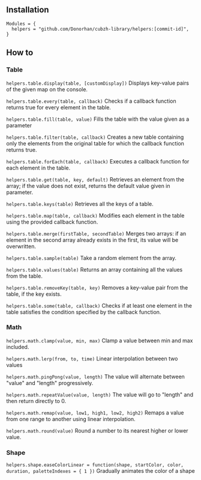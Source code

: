 ## Installation
```
Modules = {
  helpers = "github.com/Donorhan/cubzh-library/helpers:[commit-id]",
}
```

## How to
### Table
`helpers.table.display(table, [customDisplay])`
Displays key-value pairs of the given map on the console.

`helpers.table.every(table, callback)`
Checks if a callback function returns true for every element in the table.

`helpers.table.fill(table, value)`
Fills the table with the value given as a parameter

`helpers.table.filter(table, callback)`
Creates a new table containing only the elements from the original table for which the callback function returns true.

`helpers.table.forEach(table, callback)`
Executes a callback function for each element in the table.

`helpers.table.get(table, key, default)`
Retrieves an element from the array; if the value does not exist, returns the default value given in parameter.

`helpers.table.keys(table)`
Retrieves all the keys of a table.

`helpers.table.map(table, callback)`
Modifies each element in the table using the provided callback function.

`helpers.table.merge(firstTable, secondTable)`
Merges two arrays: if an element in the second array already exists in the first, its value will be overwritten.

`helpers.table.sample(table)`
Take a random element from the array.

`helpers.table.values(table)`
Returns an array containing all the values from the table.

`helpers.table.removeKey(table, key)`
Removes a key-value pair from the table, if the key exists.

`helpers.table.some(table, callback)`
Checks if at least one element in the table satisfies the condition specified by the callback function.

### Math
`helpers.math.clamp(value, min, max)`
Clamp a value between min and max included.

`helpers.math.lerp(from, to, time)`
Linear interpolation between two values

`helpers.math.pingPong(value, length)`
The value will alternate between "value" and "length" progressively.

`helpers.math.repeatValue(value, length)`
The value will go to "length" and then return directly to 0.

`helpers.math.remap(value, low1, high1, low2, high2)`
Remaps a value from one range to another using linear interpolation.

`helpers.math.round(value)`
Round a number to its nearest higher or lower value.

### Shape
`helpers.shape.easeColorLinear = function(shape, startColor, color, duration, paletteIndexes = { 1 })`
Gradually animates the color of a shape
